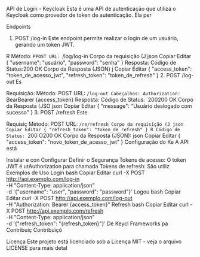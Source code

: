 API de Login - Keycloak
Esta é uma API de autenticação que utiliza o Keycloak como provedor de token de autenticação. Ela per

Endpoints
1. POST /log-in
   Este endpoint permite realizar o login de um usuário, gerando um token JWT.

R
Método: `PPOST
URL: `/log/log-in
Corpo da requisição (J
json
Copiar
Editar
{
"username": "usuário",
"password": "senha"
}
Resposta:
Código de Status:200 OK
Corpo da Resposta (JSON)
j
Copiar
Editar
{
"access_token": "token_de_acesso_jwt",
"refresh_token": "token_de_refresh"
}
2. POST /log-out
   Es

Requisição:
Método: POST
URL: `/log-out
Cabeçalhos:
Authorization: `BearBearer {access_token}
Resposta:
Código de Status: `200200 OK
Corpo da Resposta (JSO
json
Copiar
Editar
{
"message": "Usuário deslogado com sucesso"
}
3. POST /refresh
   Este

Requisiç
Método: POST
URL: `/re/refresh
Corpo da requisição (J
json
Copiar
Editar
{
  "refresh_token": "token_de_refresh"
}
R
Código de Status: `200 O200 OK
Corpo da Resposta (JSON):
json
Copiar
Editar
{
"access_token": "novo_token_de_acesso_jwt"
}
Configuração do Ke
A API está

Instalar e con
Configurar
Definir o
Segurança
Tokens de acesso: O token JWT é utAuthorization para chamada
Tokens de refresh: São utiliz
Exemplos de Uso
Login
bash
Copiar
Editar
curl -X POST http://api.exemplo.com/log-in \
-H "Content-Type: application/json" \
-d '{"username": "user", "password": "password"}'
Logou
bash
Copiar
Editar
curl -X POST http://api.exemplo.com/log-out \
-H "Authorization: Bearer {access_token}"
Refresh
bash
Copiar
Editar
curl -X POST http://api.exemplo.com/refresh \
-H "Content-Type: application/json" \
-d '{"refresh_token": "{refresh_token}"}'
De
Keycl
Frameworks pa
Contribuiç
Contribuiçõ

Licença
Este projeto está licenciado sob a Licença MIT - veja o arquivo LICENSE para mais detal